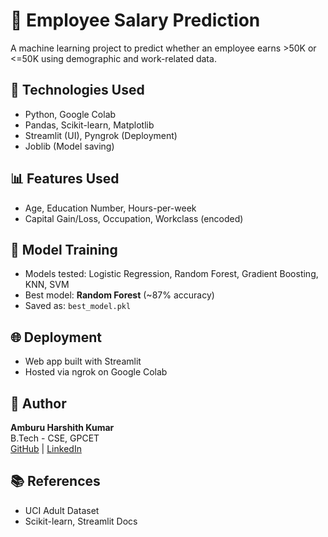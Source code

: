 # 💼 Employee Salary Prediction

A machine learning project to predict whether an employee earns >50K or <=50K using demographic and work-related data.

## 🚀 Technologies Used
- Python, Google Colab
- Pandas, Scikit-learn, Matplotlib
- Streamlit (UI), Pyngrok (Deployment)
- Joblib (Model saving)

## 📊 Features Used
- Age, Education Number, Hours-per-week
- Capital Gain/Loss, Occupation, Workclass (encoded)

## 🧠 Model Training
- Models tested: Logistic Regression, Random Forest, Gradient Boosting, KNN, SVM
- Best model: **Random Forest** (~87% accuracy)
- Saved as: `best_model.pkl`

## 🌐 Deployment
- Web app built with Streamlit
- Hosted via ngrok on Google Colab

## 👤 Author
**Amburu Harshith Kumar**  
B.Tech - CSE, GPCET  
[GitHub](https://github.com/harshith-kumar-gpcet) | [LinkedIn](https://www.linkedin.com/in/a-harshith-kumar-9043492bb)

## 📚 References
- UCI Adult Dataset
- Scikit-learn, Streamlit Docs

